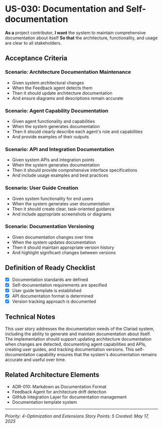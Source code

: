 # US-030: Documentation and Self-documentation

**As a** project contributor,
**I want** the system to maintain comprehensive documentation about itself
**So that** the architecture, functionality, and usage are clear to all stakeholders.

## Acceptance Criteria

### Scenario: Architecture Documentation Maintenance
- Given system architectural changes
- When the Feedback agent detects them
- Then it should update architecture documentation
- And ensure diagrams and descriptions remain accurate

### Scenario: Agent Capability Documentation
- Given agent functionality and capabilities
- When the system generates documentation
- Then it should clearly describe each agent's role and capabilities
- And provide examples of their outputs

### Scenario: API and Integration Documentation
- Given system APIs and integration points
- When the system generates documentation
- Then it should provide comprehensive interface specifications
- And include usage examples and best practices

### Scenario: User Guide Creation
- Given system functionality for end users
- When the system generates user documentation
- Then it should create clear, task-oriented guidance
- And include appropriate screenshots or diagrams

### Scenario: Documentation Versioning
- Given documentation changes over time
- When the system updates documentation
- Then it should maintain appropriate version history
- And highlight significant changes between versions

## Definition of Ready Checklist

- [x] Documentation standards are defined
- [x] Self-documentation requirements are specified
- [x] User guide template is established
- [x] API documentation format is determined
- [x] Version tracking approach is documented

## Technical Notes

This user story addresses the documentation needs of the Clariad system, including the ability to generate and maintain documentation about itself. The implementation should support updating architecture documentation when changes are detected, documenting agent capabilities and APIs, creating user guides, and tracking documentation versions. This self-documentation capability ensures that the system's documentation remains accurate and useful over time.

## Related Architecture Elements

- ADR-010: Markdown as Documentation Format
- Feedback Agent for architecture drift detection
- GitHub Integration Layer for documentation management
- Documentation template system

---

*Priority: 4-Optimization and Extensions*
*Story Points: 5*
*Created: May 17, 2025*
